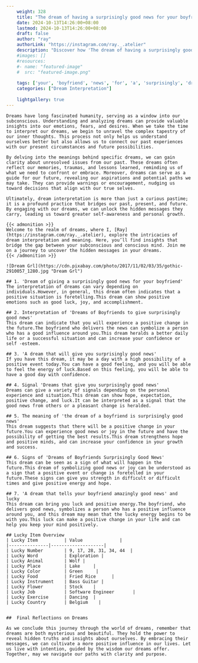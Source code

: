```yaml
---
    weight: 328
    title: "The dream of having a surprisingly good news for your boyfriend"  # Assuming 'title' column exists
    date: 2024-10-13T14:26:00+08:00
    lastmod: 2024-10-13T14:26:00+08:00
    draft: false
    author: "ray"
    authorLink: "https://instagram.com/ray._.atelier"
    description: "Discover how 'The dream of having a surprisingly good news for your boyfriend' can interpret your future and uncover its significant meanings in your life."
    #images: []
    #resources:
    #- name: "featured-image"
    #  src: "featured-image.png"
    
    tags: ['your', 'boyfriend', 'news', 'for', 'a', 'surprisingly', 'dream', 'The', 'of', 'good', 'having']
    categories: ["Dream Interpretation"]
    
    lightgallery: true
---
```

    
    Dreams have long fascinated humanity, serving as a window into our subconscious. Understanding and analyzing dreams can provide valuable insights into our emotions, fears, and desires. When we take the time to interpret our dreams, we begin to unravel the complex tapestry of our inner thoughts. This process not only helps us understand ourselves better but also allows us to connect our past experiences with our present circumstances and future possibilities.
    
    By delving into the meanings behind specific dreams, we can gain clarity about unresolved issues from our past. These dreams often reflect our memories, traumas, and lessons learned, reminding us of what we need to confront or embrace. Moreover, dreams can serve as a guide for our future, revealing our aspirations and potential paths we may take. They can provide warnings or encouragement, nudging us toward decisions that align with our true selves.
    
    Ultimately, dream interpretation is more than just a curious pastime; it is a profound practice that bridges our past, present, and future. By engaging with our dreams, we can unlock the hidden messages they carry, leading us toward greater self-awareness and personal growth.
    
    {{< admonition >}}
    Welcome to the realm of dreams, where I, [Ray](https://instagram.com/ray._.atelier), explore the intricacies of dream interpretation and meaning. Here, you’ll find insights that bridge the gap between your subconscious and conscious mind. Join me on a journey to uncover the hidden messages in your dreams.
    {{< /admonition >}}
    
    ![Dream Grl](https://cdn.pixabay.com/photo/2017/11/02/03/35/gothic-2910057_1280.jpg "Dream Grl")
    
    ## 1. 'Dream of giving a surprisingly good news for your boyfriend'
    The interpretation of dreams can vary depending on individuals.However, in general, this dream often indicates that a positive situation is foretelling.This dream can show positive emotions such as good luck, joy, and accomplishment.
    
    ## 2. Interpretation of 'Dreams of Boyfriends to give surprisingly good news'
    This dream can indicate that you will experience a positive change in the future.The boyfriend who delivers the news can symbolize a person who has a good influence around you.This dream heralds a better daily life or a successful situation and can increase your confidence or self -esteem.
    
    ## 3. 'A dream that will give you surprisingly good news'
    If you have this dream, it may be a day with a high possibility of a positive event today.You can have a good feeling, and you will be able to feel the energy of luck.Based on this feeling, you will be able to have a good day with confidence.
    
    ## 4. Signal 'Dreams that give you surprisingly good news'
    Dreams can give a variety of signals depending on the personal experience and situation.This dream can show hope, expectation, positive change, and luck.It can be interpreted as a signal that the good news from others or a pleasant change is heralded.
    
    ## 5. The meaning of 'the dream of a boyfriend is surprisingly good news'
    This dream suggests that there will be a positive change in your future.You can experience good news or joy in the future and have the possibility of getting the best results.This dream strengthens hope and positive minds, and can increase your confidence in your growth and success.
    
    ## 6. Signs of 'Dreams of Boyfriends Surprisingly Good News'
    This dream can be seen as a sign of what will happen in the future.This dream of symbolizing good news or joy can be understood as a sign that a positive event or change is foretelled in your future.These signs can give you strength in difficult or difficult times and give positive energy and hope.
    
    ## 7. 'A dream that tells your boyfriend amazingly good news' and lucky
    This dream can bring you luck and positive energy.The boyfriend, who delivers good news, symbolizes a person who has a positive influence around you, and this dream may mean that the lucky energy begins to be with you.This luck can make a positive change in your life and can help you keep your mind positively.
    
    ## Lucky Item Overview
    | Lucky Item          | Value              |
    |---------------|--------------------|
    | Lucky Number        | 9, 17, 28, 31, 34, 44  |
    | Lucky Word          | Exploration |
    | Lucky Animal        | Wolf |
    | Lucky Place         | Lake     |
    | Lucky Color         | Green     |
    | Lucky Food          | Fried Rice      |
    | Lucky Instrument    | Bass Guitar |
    | Lucky Flower        | Stock    |
    | Lucky Job           | Software Engineer       |
    | Lucky Exercise      | Dancing  |
    | Lucky Country       | Belgium    |
    
    
    ##  Final Reflections on Dreams
    
    As we conclude this journey through the world of dreams, remember that dreams are both mysterious and beautiful. They hold the power to reveal hidden truths and insights about ourselves. By embracing their messages, we can cultivate a more positive influence in our lives. Let us live with intention, guided by the wisdom our dreams offer. Together, may we navigate our paths with clarity and purpose.
    